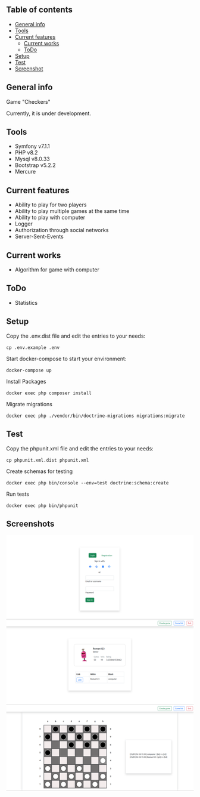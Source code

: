 ## Table of contents

* [General info](#general-info)
* [Tools](#tools)
* [Current features](#current-features)
    - [Current works](#current-works)
    - [ToDo](#todo)
* [Setup](#setup)
* [Test](#test)
* [Screenshot](#screenshots)

## General info

Game "Checkers"

Currently, it is under development.

## Tools

- Symfony v7.1.1
- PHP v8.2
- Mysql v8.0.33
- Bootstrap v5.2.2
- Mercure

## Current features

- Ability to play for two players
- Ability to play multiple games at the same time
- Ability to play with computer
- Logger
- Authorization through social networks
- Server-Sent-Events

## Current works

- Algorithm for game with computer

## ToDo

- Statistics

## Setup

Copy the .env.dist file and edit the entries to your needs:

```
cp .env.example .env
```

Start docker-compose to start your environment:

```
docker-compose up
```

Install Packages

```
docker exec php composer install
```

Migrate migrations

```
docker exec php ./vendor/bin/doctrine-migrations migrations:migrate
```

## Test

Copy the phpunit.xml file and edit the entries to your needs:

```
cp phpunit.xml.dist phpunit.xml
```


Create schemas for testing

```
docker exec php bin/console --env=test doctrine:schema:create
```

Run tests

```
docker exec php bin/phpunit
```
## Screenshots
![Login](public/pictures/login.png)
![Game_list](public/pictures/game-list.png)
![Game](public/pictures/game.png)